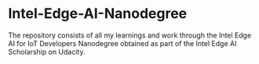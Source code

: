 # Intel-Edge-AI-Nanodegree
The repository consists of all my learnings and work through the Intel Edge AI for IoT Developers Nanodegree obtained as part of the Intel Edge AI Scholarship on Udacity.
